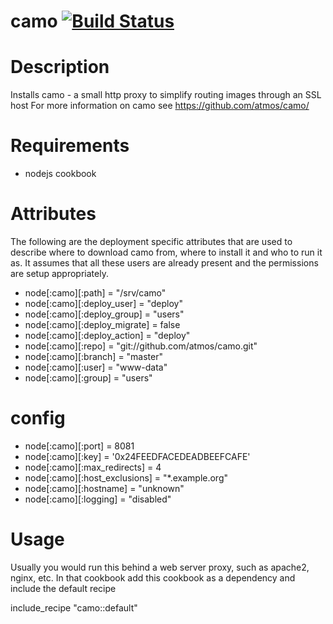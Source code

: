 # camo [![Build Status](https://travis-ci.org/onehealth-cookbooks/camo.png?branch=master)](https://travis-ci.org/onehealth-cookbooks/camo)

Description
===========

Installs camo - a small http proxy to simplify routing images through an SSL host
For more information on camo see https://github.com/atmos/camo/

Requirements
============

* nodejs cookbook

Attributes
==========

The following are the deployment specific attributes that are used to describe where to download camo from,
where to install it and who to run it as. It assumes that all these users are already present and the permissions
are setup appropriately.

* node[:camo][:path] = "/srv/camo"
* node[:camo][:deploy_user] = "deploy"
* node[:camo][:deploy_group] = "users"
* node[:camo][:deploy_migrate] = false
* node[:camo][:deploy_action] = "deploy"
* node[:camo][:repo] = "git://github.com/atmos/camo.git"
* node[:camo][:branch] = "master"
* node[:camo][:user] = "www-data"
* node[:camo][:group] = "users"

# config

* node[:camo][:port] = 8081
* node[:camo][:key] = '0x24FEEDFACEDEADBEEFCAFE'
* node[:camo][:max_redirects] = 4
* node[:camo][:host_exclusions] = "*.example.org"
* node[:camo][:hostname] = "unknown"
* node[:camo][:logging] = "disabled"

Usage
=====

Usually you would run this behind a web server proxy, such as apache2, nginx, etc.
In that cookbook add this cookbook as a dependency and include the default recipe

include_recipe "camo::default"
